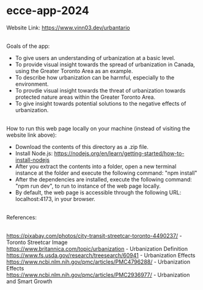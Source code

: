 # ecce-app-2024

Website Link: https://www.vinn03.dev/urbantario <br/><br/>

Goals of the app:<br/>
- To give users an understanding of urbanization at a basic level.<br/>
- To provide visual insight towards the spread of urbanization in Canada, using the Greater Toronto Area as an example.<br/>
- To describe how urbanization can be harmful, especially to the environment.<br/>
- To provdie visual insight towards the threat of urbanization towards protected nature areas within the Greater Toronto Area.<br/>
- To give insight towards potential solutions to the negative effects of urbanization.<br/><br/>

How to run this web page locally on your machine (instead of visiting the website link above):<br/>
- Download the contents of this directory as a .zip file.<br/>
- Install Node.js: https://nodejs.org/en/learn/getting-started/how-to-install-nodejs<br/>
- After you extract the contents into a folder, open a new terminal instance at the folder and execute the following command: "npm install"<br/>
- After the dependencies are installed, execute the following command: "npm run dev", to run to instance of the web page locally.<br/>
- By default, the web page is accessible through the following URL: localhost:4173, in your browser.<br/><br/>
  
References:
<br/><br/>

https://pixabay.com/photos/city-transit-streetcar-toronto-4490237/ - Toronto Streetcar Image<br/>
https://www.britannica.com/topic/urbanization - Urbanization Definition<br/>
https://www.fs.usda.gov/research/treesearch/60941 - Urbanization Effects<br/>
https://www.ncbi.nlm.nih.gov/pmc/articles/PMC4796288/ - Urbanization Effects<br/>
https://www.ncbi.nlm.nih.gov/pmc/articles/PMC2936977/ - Urbanization and Smart Growth
